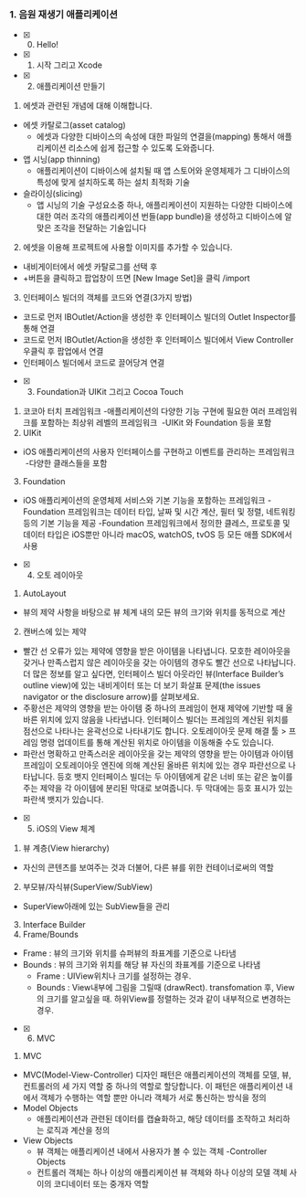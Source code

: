 ### 1. 음원 재생기 애플리케이션

- [x] 00. Hello!
- [x] 01. 시작 그리고 Xcode
- [x] 02. 애플리케이션 만들기
1. 에셋과 관련된 개념에 대해 이해합니다.
- 에셋 카탈로그(asset catalog) 
  - 에셋과 다양한 디바이스의 속성에 대한 파일의 연결을(mapping) 통해서 애플리케이션 리소스에 쉽게 접근할 수 있도록 도와줍니다.
- 앱 시닝(app thinning) 
  - 애플리케이션이 디바이스에 설치될 때 앱 스토어와 운영체제가 그 디바이스의 특성에 맞게 설치하도록 하는 설치 최적화 기술
- 슬라이싱(slicing)
  - 앱 시닝의 기술 구성요소중 하나, 애플리케이션이 지원하는 다양한 디바이스에 대한 여러 조각의 애플리케이션 번들(app bundle)을 생성하고 디바이스에 알맞은 조각을 전달하는 기술입니다
2. 에셋을 이용해 프로젝트에 사용할 이미지를 추가할 수 있습니다.
- 내비게이터에서 에셋 카탈로그를 선택 후
- +버튼을 클릭하고 팝업창이 뜨면 [New Image Set]을 클릭 /import
3. 인터페이스 빌더의 객체를 코드와 연결(3가지 방법)
- 코드로 먼저 IBOutlet/Action을 생성한 후 인터페이스 빌더의 Outlet Inspector를 통해 연결
- 코드로 먼저 IBOutlet/Action을 생성한 후 인터페이스 빌더에서 View Controller 우클릭 후 팝업에서 연결
- 인터페이스 빌더에서 코드로 끌어당겨 연결

- [x] 03. Foundation과 UIKit 그리고 Cocoa Touch
1. 코코아 터치 프레임워크
-애플리케이션의 다양한 기능 구현에 필요한 여러 프레임워크를 포함하는 최상위 레벨의 프레임워크
  -UIKit 와 Foundation 등을 포함
2. UIKit
- iOS 애플리케이션의 사용자 인터페이스를 구현하고 이벤트를 관리하는 프레임워크
  -다양한 클래스들을 포함
3. Foundation
- iOS 애플리케이션의 운영체제 서비스와 기본 기능을 포함하는 프레임워크
  -Foundation 프레임워크는 데이터 타입, 날짜 및 시간 계산, 필터 및 정렬, 네트워킹 등의 기본 기능을 제공
  -Foundation 프레임워크에서 정의한 클레스, 프로토콜 및 데이터 타입은 iOS뿐만 아니라 macOS, watchOS, tvOS 등 모든 애플 SDK에서 사용
  
- [x] 04. 오토 레이아웃
1. AutoLayout
- 뷰의 제약 사항을 바탕으로 뷰 체계 내의 모든 뷰의 크기와 위치를 동적으로 계산
2. 캔버스에 있는 제약
- 빨간 선 오류가 있는 제약에 영향을 받은 아이템을 나타냅니다. 모호한 레이아웃을 갖거나 만족스럽지 않은 레이아웃을 갖는 아이템의 경우도 빨간 선으로 나타납니다. 더 많은 정보를 알고 싶다면, 인터페이스 빌더 아웃라인 뷰(Interface Builder’s outline view)에 있는 내비게이터 또는 더 보기 화살표 문제(the issues navigator or the disclosure arrow)를 살펴보세요.
- 주황선은 제약의 영향을 받는 아이템 중 하나의 프레임이 현재 제약에 기반할 때 올바른 위치에 있지 않음을 나타냅니다. 인터페이스 빌더는 프레임의 계산된 위치를 점선으로 나타나는 윤곽선으로 나타내기도 합니다. 오토레이아웃 문제 해결 툴 > 프레임 명령 업데이트를 통해 계산된 위치로 아이템을 이동해줄 수도 있습니다.
- 파란선 명확하고 만족스러운 레이아웃을 갖는 제약의 영향을 받는 아이템과 아이템 프레임이 오토레이아웃 엔진에 의해 계산된 올바른 위치에 있는 경우 파란선으로 나타납니다.
등호 뱃지 인터페이스 빌더는 두 아이템에게 같은 너비 또는 같은 높이를 주는 제약을 각 아이템에 분리된 막대로 보여줍니다. 두 막대에는 등호 표시가 있는 파란색 뱃지가 있습니다.

- [x] 05. iOS의 View 체계
1. 뷰 계층(View hierarchy)
- 자신의 콘텐츠를 보여주는 것과 더불어, 다른 뷰를 위한 컨테이너로써의 역할
2. 부모뷰/자식뷰(SuperView/SubView)
- SuperView아래에 있는 SubView들을 관리
3. Interface Builder
4. Frame/Bounds
- Frame : 뷰의 크기와 위치를 슈퍼뷰의 좌표계를 기준으로 나타냄
- Bounds : 뷰의 크기와 위치를 해당 뷰 자신의 좌표계를 기준으로 나타냄  
  - Frame : UIView위치나 크기를 설정하는 경우. 
  - Bounds : View내부에 그림을 그릴때 (drawRect). transfomation 후, View의 크기를 알고싶을 때. 하위View를 정렬하는 것과 같이 내부적으로 변경하는 경우.

- [x] 06. MVC
1. MVC
- MVC(Model-View-Controller) 디자인 패턴은 애플리케이션의 객체를 모델, 뷰, 컨트롤러의 세 가지 역할 중 하나의 역할로 할당합니다. 이 패턴은 애플리케이션 내에서 객체가 수행하는 역할 뿐만 아니라 객체가 서로 통신하는 방식을 정의
- Model Objects
  - 애플리케이션과 관련된 데이터를 캡슐화하고, 해당 데이터를 조작하고 처리하는 로직과 계산을 정의
- View Objects
  - 뷰 객체는 애플리케이션 내에서 사용자가 볼 수 있는 객체
-Controller Objects
  - 컨트롤러 객체는 하나 이상의 애플리케이션 뷰 객체와 하나 이상의 모델 객체 사이의 코디네이터 또는 중개자 역할



